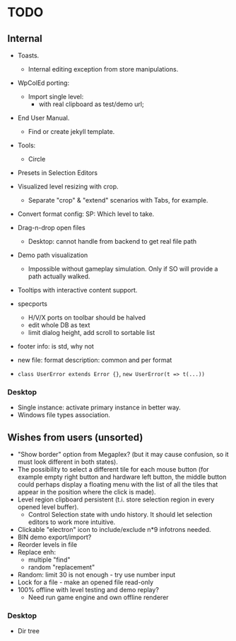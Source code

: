 # TODO

## Internal

- Toasts.
  - Internal editing exception from store manipulations.
- WpColEd porting:
  - Import single level:
    - with real clipboard as test/demo url;
- End User Manual.
  - Find or create jekyll template.
- Tools:
  - Circle
- Presets in Selection Editors
- Visualized level resizing with crop.
  - Separate "crop" & "extend" scenarios with Tabs, for example.
- Convert format config: SP: Which level to take.
- Drag-n-drop open files
  - Desktop: cannot handle from backend to get real file path
- Demo path visualization
  - Impossible without gameplay simulation. Only if SO will provide a path
    actually walked.
- Tooltips with interactive content support.
- specports
  - H/V/X ports on toolbar should be halved
  - edit whole DB as text
  - limit dialog height, add scroll to sortable list
- footer info: is std, why not
- new file: format description: common and per format

- `class UserError extends Error {}`, `new UserError(t => t(...))`

### Desktop

- Single instance: activate primary instance in better way.
- Windows file types association.

## Wishes from users (unsorted)

- "Show border" option from Megaplex? (but it may cause confusion, so it must
  look different in both states).
- The possibility to select a different tile for each mouse button (for example
  empty right button and hardware left button, the middle button could perhaps
  display a floating menu with the list of all the tiles that appear in the
  position where the click is made).
- Level region clipboard persistent (t.i. store selection region in every opened
  level buffer).
  - Control Selection state with undo history. It should let selection editors
    to work more intuitive.
- Clickable "electron" icon to include/exclude n\*9 infotrons needed.
- BIN demo export/import?
- Reorder levels in file
- Replace enh:
  - multiple "find"
  - random "replacement"
- Random: limit 30 is not enough - try use number input
- Lock for a file - make an opened file read-only
- 100% offline with level testing and demo replay?
  - Need run game engine and own offline renderer

### Desktop

- Dir tree
